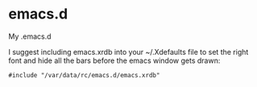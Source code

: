 emacs.d
=======

My .emacs.d


I suggest including emacs.xrdb into your ~/.Xdefaults file to set the right font and hide all the bars before the emacs
window gets drawn:

```
#include "/var/data/rc/emacs.d/emacs.xrdb"
```
